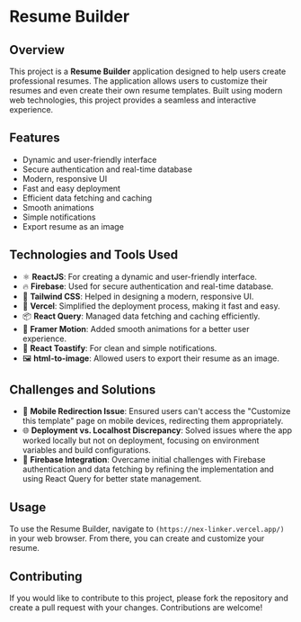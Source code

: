 # Resume Builder

## Overview
This project is a **Resume Builder** application designed to help users create professional resumes. The application allows users to customize their resumes and even create their own resume templates. Built using modern web technologies, this project provides a seamless and interactive experience.

## Features
- Dynamic and user-friendly interface
- Secure authentication and real-time database
- Modern, responsive UI
- Fast and easy deployment
- Efficient data fetching and caching
- Smooth animations
- Simple notifications
- Export resume as an image

## Technologies and Tools Used
- ⚛️ **ReactJS**: For creating a dynamic and user-friendly interface.
- 🔥 **Firebase**: Used for secure authentication and real-time database.
- 🎨 **Tailwind CSS**: Helped in designing a modern, responsive UI.
- 🚀 **Vercel**: Simplified the deployment process, making it fast and easy.
- 📦 **React Query**: Managed data fetching and caching efficiently.
- 🎥 **Framer Motion**: Added smooth animations for a better user experience.
- 🔔 **React Toastify**: For clean and simple notifications.
- 🖼️ **html-to-image**: Allowed users to export their resume as an image.

## Challenges and Solutions
- 📱 **Mobile Redirection Issue**: Ensured users can't access the "Customize this template" page on mobile devices, redirecting them appropriately.
- 🌐 **Deployment vs. Localhost Discrepancy**: Solved issues where the app worked locally but not on deployment, focusing on environment variables and build configurations.
- 🔐 **Firebase Integration**: Overcame initial challenges with Firebase authentication and data fetching by refining the implementation and using React Query for better state management.

## Usage
To use the Resume Builder, navigate to `(https://nex-linker.vercel.app/)` in your web browser. From there, you can create and customize your resume.

## Contributing
If you would like to contribute to this project, please fork the repository and create a pull request with your changes. Contributions are welcome!
